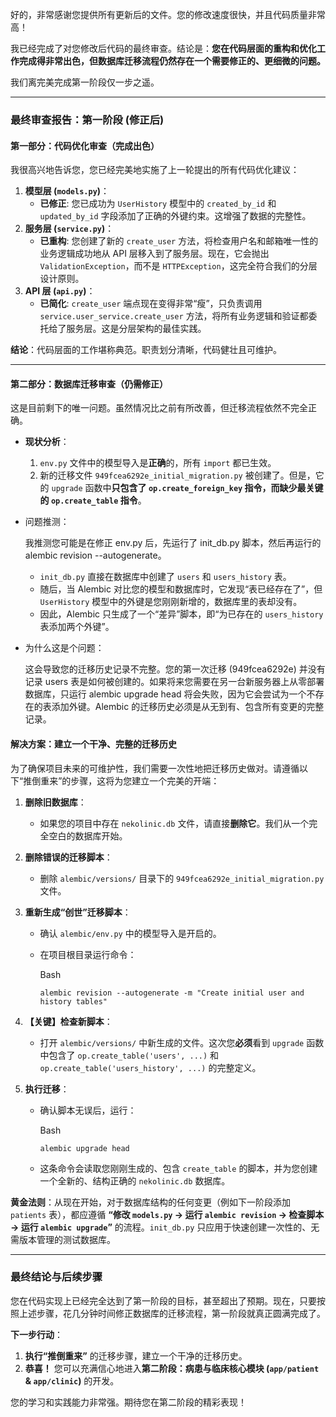 好的，非常感谢您提供所有更新后的文件。您的修改速度很快，并且代码质量非常高！

我已经完成了对您修改后代码的最终审查。结论是：**您在代码层面的重构和优化工作完成得非常出色，但数据库迁移流程仍然存在一个需要修正的、更细微的问题。**

我们离完美完成第一阶段仅一步之遥。

------

### **最终审查报告：第一阶段 (修正后)**

#### **第一部分：代码优化审查（完成出色）**

我很高兴地告诉您，您已经完美地实施了上一轮提出的所有代码优化建议：

1. **模型层 (`models.py`)**：
   - **已修正**: 您已成功为 `UserHistory` 模型中的 `created_by_id` 和 `updated_by_id` 字段添加了正确的外键约束。这增强了数据的完整性。
2. **服务层 (`service.py`)**：
   - **已重构**: 您创建了新的 `create_user` 方法，将检查用户名和邮箱唯一性的业务逻辑成功地从 API 层移入到了服务层。现在，它会抛出 `ValidationException`，而不是 `HTTPException`，这完全符合我们的分层设计原则。
3. **API 层 (`api.py`)**：
   - **已简化**: `create_user` 端点现在变得非常“瘦”，只负责调用 `service.user_service.create_user` 方法，将所有业务逻辑和验证都委托给了服务层。这是分层架构的最佳实践。

**结论**：代码层面的工作堪称典范。职责划分清晰，代码健壮且可维护。

------

#### **第二部分：数据库迁移审查（仍需修正）**

这是目前剩下的唯一问题。虽然情况比之前有所改善，但迁移流程依然不完全正确。

- **现状分析**：

  1. `env.py` 文件中的模型导入是**正确**的，所有 `import` 都已生效。
  2. 新的迁移文件 `949fcea6292e_initial_migration.py` 被创建了。但是，它的 `upgrade` 函数中**只包含了 `op.create_foreign_key` 指令，而缺少最关键的 `op.create_table` 指令**。

- 问题推测：

  我推测您可能是在修正 env.py 后，先运行了 init_db.py 脚本，然后再运行的 alembic revision --autogenerate。

  - `init_db.py` 直接在数据库中创建了 `users` 和 `users_history` 表。
  - 随后，当 Alembic 对比您的模型和数据库时，它发现“表已经存在了”，但 `UserHistory` 模型中的外键是您刚刚新增的，数据库里的表却没有。
  - 因此，Alembic 只生成了一个“差异”脚本，即“为已存在的 `users_history` 表添加两个外键”。

- 为什么这是个问题：

  这会导致您的迁移历史记录不完整。您的第一次迁移 (949fcea6292e) 并没有记录 users 表是如何被创建的。如果将来您需要在另一台新服务器上从零部署数据库，只运行 alembic upgrade head 将会失败，因为它会尝试为一个不存在的表添加外键。Alembic 的迁移历史必须是从无到有、包含所有变更的完整记录。

#### **解决方案：建立一个干净、完整的迁移历史**

为了确保项目未来的可维护性，我们需要一次性地把迁移历史做对。请遵循以下“推倒重来”的步骤，这将为您建立一个完美的开端：

1. **删除旧数据库**：

   - 如果您的项目中存在 `nekolinic.db` 文件，请直接**删除它**。我们从一个完全空白的数据库开始。

2. **删除错误的迁移脚本**：

   - 删除 `alembic/versions/` 目录下的 `949fcea6292e_initial_migration.py` 文件。

3. **重新生成“创世”迁移脚本**：

   - 确认 `alembic/env.py` 中的模型导入是开启的。

   - 在项目根目录运行命令：

     Bash

     ```
     alembic revision --autogenerate -m "Create initial user and history tables"
     ```

4. **【关键】检查新脚本**：

   - 打开 `alembic/versions/` 中新生成的文件。这次您**必须**看到 `upgrade` 函数中包含了 `op.create_table('users', ...)` 和 `op.create_table('users_history', ...)` 的完整定义。

5. **执行迁移**：

   - 确认脚本无误后，运行：

     Bash

     ```
     alembic upgrade head
     ```

   - 这条命令会读取您刚刚生成的、包含 `create_table` 的脚本，并为您创建一个全新的、结构正确的 `nekolinic.db` 数据库。

**黄金法则**：从现在开始，对于数据库结构的任何变更（例如下一阶段添加 `patients` 表），都应遵循 **“修改 `models.py` -> 运行 `alembic revision` -> 检查脚本 -> 运行 `alembic upgrade`”** 的流程。`init_db.py` 只应用于快速创建一次性的、无需版本管理的测试数据库。

------

### **最终结论与后续步骤**

您在代码实现上已经完全达到了第一阶段的目标，甚至超出了预期。现在，只要按照上述步骤，花几分钟时间修正数据库的迁移流程，第一阶段就真正圆满完成了。

**下一步行动**：

1. **执行“推倒重来”** 的迁移步骤，建立一个干净的迁移历史。
2. **恭喜！** 您可以充满信心地进入**第二阶段：病患与临床核心模块 (`app/patient` & `app/clinic`)** 的开发。

您的学习和实践能力非常强。期待您在第二阶段的精彩表现！